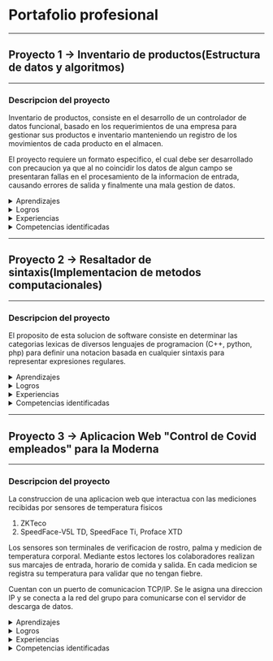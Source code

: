 # Portafolio profesional

----------------
## Proyecto 1 -> Inventario de productos(Estructura de datos y algoritmos)
----------------

### **Descripcion del proyecto**

Inventario de productos, consiste en el desarrollo de un controlador de datos funcional, basado en los requerimientos de una empresa para gestionar sus productos e inventario 
manteniendo un registro de los movimientos de cada producto en el almacen.

El proyecto requiere un formato especifico, el cual debe ser desarrollado con precaucion ya que al no coincidir los datos de algun campo se presentaran fallas en el procesamiento de la informacion de entrada,
causando errores de salida y finalmente una mala gestion de datos.

<details>
 <summary>Aprendizajes</summary>
 <p>   
   
   **El siguiente esquema representa las estructuras de datos aprendidas:** 
   
<img src="https://datastructures.in/wp-content/uploads/2021/11/Types-of-DS-1024x464.png">
  
 </p>
</details>

<details>
 <summary>Logros</summary>
 <p>El logro mas satisfactorio alcanzado en la finalizacion de la materia, es la comprehension detallada de la informacion, topicos y temas vistos.</p>
</details>

<details>
 <summary>Experiencias</summary>
 <p>Experiencias relevantes para ser mencionadas, son el uso de este conocimiento para el desarrollo de aplicaciones para fin empresarial.</p>
</details>

<details>
 <summary>Competencias identificadas</summary>
 <p>Como principal desarrollador de este proyecto he podido identificar como competencias un conocimiento conceptual y teorico sobresaliente en cuanto 
  a temas relacionados con estructuras de datos y algoritmos.</p>
</details>

----------------
## Proyecto 2 -> Resaltador de sintaxis(Implementacion de metodos computacionales)
----------------

### **Descripcion del proyecto**

El proposito de esta solucion de software consiste en determinar las categorias lexicas de diversos lenguajes de programacion
(C++, python, php) para definir una notacion basada en cualquier sintaxis para representar expresiones regulares.

<details>
 <summary>Aprendizajes</summary>
 <p>
  1. Cadenas de Markov
  2. Programacion basada en un automata
  3. Funcionalidad correcta de expresionees regulares
  4. Segmentacion de un problema en subproblemas
 </p>
</details>

<details>
 <summary>Logros</summary>
 <p>
  1. Desarrollo de una aplicacion de streaming
  2. Desarrollo de una IA de reconocimiento facial para la aplicacion de streaming
 </p>
</details>
 
<details>
 <summary>Experiencias</summary>
 <p>
  Como experiencia en general, es importante analizar el problema y segmentar la codificacion de una forma
  adecuada para facilitar futuras actualizaciones del sistema.
 </p>
</details>

<details>
 <summary>Competencias identificadas</summary>
 <p>
  Como unico desarrollador de estas aplicaciones puedo listar los siguientes conocimientos como importantes para el desarrollo
  de las mismas:
  1. Implementacion de algritmos
  2. Optimizacion de algoritmos
  3. Generacion de modelos computacionales
  4. Implementacion de modelos computacionales.
 </p>
</details>

----------------
## Proyecto 3 -> Aplicacion Web "Control de Covid empleados" para la Moderna
----------------

### **Descripcion del proyecto**

La construccion de una aplicacion web que interactua con las mediciones recibidas por sensores de temperatura fisicos

1. ZKTeco
2. SpeedFace-V5L TD, SpeedFace Ti, Proface XTD

Los sensores son terminales de verificacion de rostro, palma y medicion de temperatura corporal. Mediante estos lectores
los colaboradores realizan sus marcajes de entrada, horario de comida y salida. En cada medicion se registra su temperatura
para validar que no tengan fiebre.

Cuentan con un puerto de comunicacion TCP/IP. Se le asigna una direccion IP y se conecta a la red del grupo para comunicarse
con el servidor de descarga de datos.

<details>
 <summary>Aprendizajes</summary>
 <p>
  1. Migracion de csv con millones de registros a un DBMS relacional
  2. Implementacion de arquitectura MVC
  3. Cifrado de datos con salt como capa de seguridad
  4. Transmision de datos por medio de HTTP headers
 </p>
</details>

<details>
 <summary>Logros</summary>
 <p>
  1. Implementacion de estructuras de datos para el procesamiento de informacion de un usuario o administrador
  2. SQL Queries sinteticos para reducir la carga cliente-servidor en la transferencia de datos
  3. Plot de graficas en tiempo real con datos diarios reales
 </p>
</details>
 
<details>
 <summary>Experiencias</summary>
 <p>
  1. Tener un control sistematizado sobre las medidas de salubridad de una empresa para gestionar el personal es importante
  para prevenir posibles perdidas economicas por falta de control y administracion.
  2. Trabajo en equipo sobre un repositorio de control de versiones
  3. Desarrollo full stack
 </p>
</details>

<details>
 <summary>Competencias identificadas</summary>
 <p>
  1. Desarrollo agil
  2. Requerimientos
  3. Planeacion
  4. Diseño
  5. Desarrollo
  6. Liberacion
  7. Mantenimiento
 </p>
</details>
